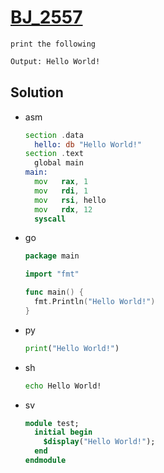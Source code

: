 # [BJ_2557](https://acmicpc.net/problem/2557)

```en
print the following
```

```txt
Output: Hello World!
```

## Solution

* asm

  ```asm
  section .data
    hello: db "Hello World!"
  section .text
    global main
  main:
    mov   rax, 1
    mov   rdi, 1
    mov   rsi, hello
    mov   rdx, 12
    syscall
  ```

* go

  ```go
  package main

  import "fmt"

  func main() {
    fmt.Println("Hello World!")
  }
  ```

* py

  ```py
  print("Hello World!")
  ```

* sh

  ```sh
  echo Hello World!
  ```

* sv

  ```sv
  module test;
    initial begin
      $display("Hello World!");
    end
  endmodule
  ```
